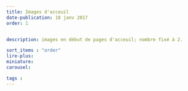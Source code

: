 ```yaml
---
title: Images d'acceuil
date-publication: 18 janv 2017
order: 1


description: images en début de pages d'acceuil; nombre fixé à 2.

sort_items : "order"
lire-plus:
miniature: 
carousel: 

tags : 
---
```


